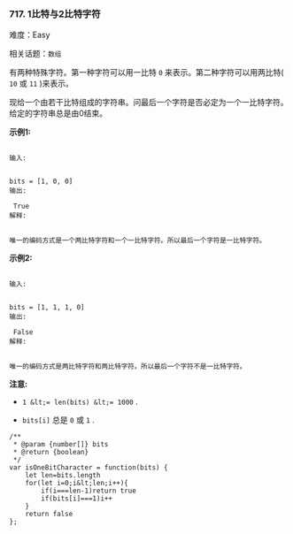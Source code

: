 ### 717. 1比特与2比特字符

难度：Easy

相关话题：`数组`

有两种特殊字符。第一种字符可以用一比特 `0` 来表示。第二种字符可以用两比特( `10` 或 `11` )来表示。



现给一个由若干比特组成的字符串。问最后一个字符是否必定为一个一比特字符。给定的字符串总是由0结束。



 **示例1:** 





```

输入:

 
bits = [1, 0, 0]
输出:

 True
解释:

 
唯一的编码方式是一个两比特字符和一个一比特字符。所以最后一个字符是一比特字符。

```

 **示例2:** 





```

输入:

 
bits = [1, 1, 1, 0]
输出:

 False
解释:

 
唯一的编码方式是两比特字符和两比特字符。所以最后一个字符不是一比特字符。

```

 **注意:** 





*  `1 &lt;= len(bits) &lt;= 1000` .

*  `bits[i]`  总是 `0`  或 `1` .






```
/**
 * @param {number[]} bits
 * @return {boolean}
 */
var isOneBitCharacter = function(bits) {
    let len=bits.length
    for(let i=0;i&lt;len;i++){
        if(i===len-1)return true
        if(bits[i]===1)i++
    }
    return false
};



```
